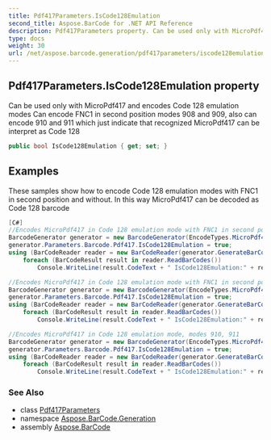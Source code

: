 ```yaml
---
title: Pdf417Parameters.IsCode128Emulation
second_title: Aspose.BarCode for .NET API Reference
description: Pdf417Parameters property. Can be used only with MicroPdf417 and encodes Code 128 emulation modes Can encode FNC1 in second position modes 908 and 909 also can encode 910 and 911 which just indicate that recognized MicroPdf417 can be interpret as Code 128
type: docs
weight: 30
url: /net/aspose.barcode.generation/pdf417parameters/iscode128emulation/
---
```

## Pdf417Parameters.IsCode128Emulation property

Can be used only with MicroPdf417 and encodes Code 128 emulation modes Can encode FNC1 in second position modes 908 and 909, also can encode 910 and 911 which just indicate that recognized MicroPdf417 can be interpret as Code 128

```csharp
public bool IsCode128Emulation { get; set; }
```

## Examples

These samples show how to encode Code 128 emulation modes with FNC1 in second position and without. In this way MicroPdf417 can be decoded as Code 128 barcode

```csharp
[C#]
//Encodes MicroPdf417 in Code 128 emulation mode with FNC1 in second position and Application Indicator "a", mode 908.
BarcodeGenerator generator = new BarcodeGenerator(EncodeTypes.MicroPdf417, "a\u001d1222322323");
generator.Parameters.Barcode.Pdf417.IsCode128Emulation = true;
using (BarCodeReader reader = new BarCodeReader(generator.GenerateBarCodeImage(), DecodeType.MicroPdf417))
    foreach (BarCodeResult result in reader.ReadBarCodes())
        Console.WriteLine(result.CodeText + " IsCode128Emulation:" + result.Extended.Pdf417.IsCode128Emulation.ToString());

//Encodes MicroPdf417 in Code 128 emulation mode with FNC1 in second position and Application Indicator "99", mode 909.
BarcodeGenerator generator = new BarcodeGenerator(EncodeTypes.MicroPdf417, "99\u001d1222322323");
generator.Parameters.Barcode.Pdf417.IsCode128Emulation = true;
using (BarCodeReader reader = new BarCodeReader(generator.GenerateBarCodeImage(), DecodeType.MicroPdf417))
    foreach (BarCodeResult result in reader.ReadBarCodes())
        Console.WriteLine(result.CodeText + " IsCode128Emulation:" + result.Extended.Pdf417.IsCode128Emulation.ToString());

//Encodes MicroPdf417 in Code 128 emulation mode, modes 910, 911
BarcodeGenerator generator = new BarcodeGenerator(EncodeTypes.MicroPdf417, "123456789012345678");
generator.Parameters.Barcode.Pdf417.IsCode128Emulation = true;
using (BarCodeReader reader = new BarCodeReader(generator.GenerateBarCodeImage(), DecodeType.MicroPdf417))
    foreach (BarCodeResult result in reader.ReadBarCodes())
        Console.WriteLine(result.CodeText + " IsCode128Emulation:" + result.Extended.Pdf417.IsCode128Emulation.ToString());
```

### See Also

* class [Pdf417Parameters](../)
* namespace [Aspose.BarCode.Generation](../../pdf417parameters/)
* assembly [Aspose.BarCode](../../../)


